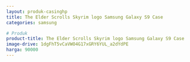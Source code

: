 ```yaml
---
layout: produk-casinghp
title: The Elder Scrolls Skyrim logo Samsung Galaxy S9 Case
categories: samsung

# Produk
product-title: The Elder Scrolls Skyrim logo Samsung Galaxy S9 Case
image-drive: 1dgFhT5vCaVWO4G17xGRY6YUL_a2dYdPE
harga: 90000
---
```

